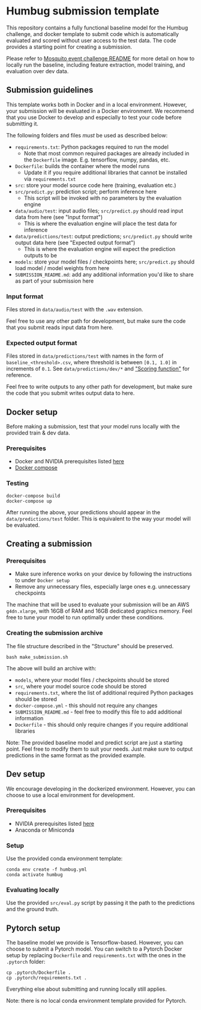 # Humbug submission template

This repository contains a fully functional baseline model for the Humbug challenge, and docker template to submit code which is automatically evaluated and scored without user access to the test data.
The code provides a starting point for creating a submission.

Please refer to [Mosquito event challenge README](./baseline-reproduction.md) for more detail on how to locally run the baseline, including feature extraction, model training, and evaluation over dev data.


## Submission guidelines
This template works both in Docker and in a local environment.
However, your submission will be evaluated in a Docker environment.
We recommend that you use Docker to develop and especially to test your code before submitting it.

The following folders and files *must* be used as described below:
- `requirements.txt`: Python packages required to run the model
  - Note that most common required packages are already included in the `Dockerfile` image. E.g. tensorflow, numpy, pandas, etc.
- `Dockerfile`: builds the container where the model runs
  - Update it if you require additional libraries that cannot be installed via `requirements.txt`
- `src`: store your model source code here (training, evaluation etc.)
- `src/predict.py`: prediction script; perform inference here
  - This script will be invoked with no parameters by the evaluation engine
- `data/audio/test`: input audio files; `src/predict.py` should read input data from here (see "Input format")
  - This is where the evaluation engine will place the test data for inference
- `data/predictions/test`: output predictions; `src/predict.py` should write output data here (see "Expected output format")
  - This is where the evaluation engine will expect the prediction outputs to be
- `models`: store your model files / checkpoints here; `src/predict.py` should load model / model weights from here
- `SUBMISSION_README.md`: add any additional information you'd like to share as part of your submission here

### Input format
Files stored in `data/audio/test` with the `.wav` extension.

Feel free to use any other path for development, but make sure the code that you submit reads input data from here.

### Expected output format
Files stored in `data/predictions/test` with names in the form of `baseline_<threshold>.csv`, where threshold is between `[0.1, 1.0]` in increments of `0.1`.
See `data/predictions/dev/*` and ["Scoring function"](./baseline-reproduction.md) for reference.

Feel free to write outputs to any other path for development, but make sure the code that you submit writes output data to here.


## Docker setup
Before making a submission, test that your model runs locally with the provided train & dev data.

### Prerequisites
- Docker and NVIDIA prerequisites listed [here](https://catalog.ngc.nvidia.com/orgs/nvidia/containers/tensorflow#prerequisites)
- [Docker compose](https://docs.docker.com/compose/install/)

### Testing
```
docker-compose build
docker-compose up
```
After running the above, your predictions should appear in the `data/predictions/test` folder.
This is equivalent to the way your model will be evaluated.


## Creating a submission

### Prerequisites
- Make sure inference works on your device by following the instructions to under `Docker setup`
- Remove any unnecessary files, especially large ones e.g. unnecessary checkpoints

The machine that will be used to evaluate your submission will be an AWS `g4dn.xlarge`,
with 16GB of RAM and 16GB dedicated graphics memory. Feel free to tune your model to run optimally under these conditions.

### Creating the submission archive
The file structure described in the "Structure" should be preserved.
```
bash make_submission.sh
```
The above will build an archive with:
- `models`, where your model files / checkpoints should be stored
- `src`, where your model source code should be stored
- `requirements.txt`, where the list of additional required Python packages should be stored
- `docker-compose.yml` - this should not require any changes
- `SUBMISSION_README.md` - feel free to modify this file to add additional information
- `Dockerfile` - this should only require changes if you require additional libraries

Note: The provided baseline model and predict script are just a starting point.
Feel free to modify them to suit your needs.
Just make sure to output predictions in the same format as the provided example.


## Dev setup
We encourage developing in the dockerized environment.
However, you can choose to use a local environment for development.

### Prerequisites
- NVIDIA prerequisites listed [here](https://catalog.ngc.nvidia.com/orgs/nvidia/containers/tensorflow#prerequisites)
- Anaconda or Miniconda

### Setup
Use the provided conda environment template:
```
conda env create -f humbug.yml
conda activate humbug
```

### Evaluating locally
Use the provided `src/eval.py` script by passing it the path to the predictions and the ground truth.


## Pytorch setup
The baseline model we provide is Tensorflow-based.
However, you can choose to submit a Pytorch model.
You can switch to a Pytorch Docker setup by replacing `Dockerfile` and `requirements.txt` with the ones in the `.pytorch` folder:
```
cp .pytorch/Dockerfile .
cp .pytorch/requirements.txt .
```
Everything else about submitting and running locally still applies.

Note: there is no local conda environment template provided for Pytorch.
